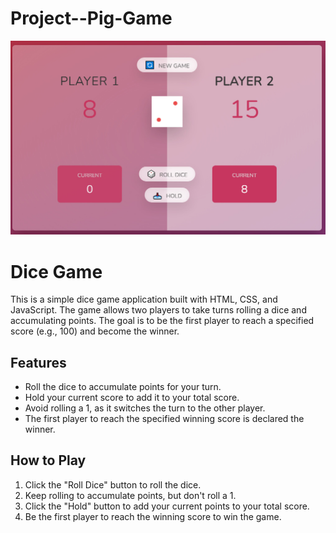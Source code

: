 # Project--Pig-Game

![pigame](pigame.jpg)

# Dice Game

This is a simple dice game application built with HTML, CSS, and JavaScript. The game allows two players to take turns rolling a dice and accumulating points. The goal is to be the first player to reach a specified score (e.g., 100) and become the winner.

## Features

- Roll the dice to accumulate points for your turn.
- Hold your current score to add it to your total score.
- Avoid rolling a 1, as it switches the turn to the other player.
- The first player to reach the specified winning score is declared the winner.

## How to Play

1. Click the "Roll Dice" button to roll the dice.
2. Keep rolling to accumulate points, but don't roll a 1.
3. Click the "Hold" button to add your current points to your total score.
4. Be the first player to reach the winning score to win the game.

